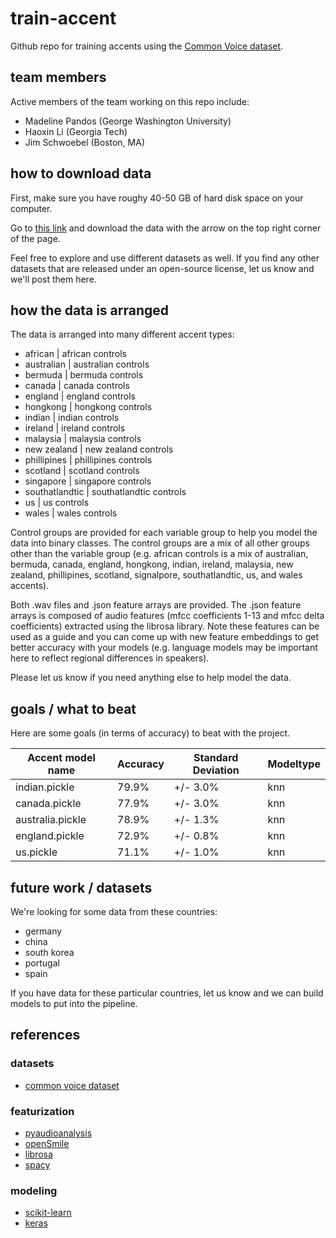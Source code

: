 # train-accent

Github repo for training accents using the [Common Voice dataset](https://www.kaggle.com/mozillaorg/common-voice). 

## team members

Active members of the team working on this repo include:

* Madeline Pandos (George Washington University)
* Haoxin Li (Georgia Tech) 
* Jim Schwoebel (Boston, MA) 

## how to download data

First, make sure you have roughy 40-50 GB of hard disk space on your computer. 

Go to [this link](https://drive.google.com/open?id=1lqBaDcalVuUtvBNvYiPjP5ZyvNydERX0) and download the data with the arrow on the top right corner of the page. 

Feel free to explore and use different datasets as well. If you find any other datasets that are released under an open-source license, let us know and we'll post them here. 

## how the data is arranged

The data is arranged into many different accent types:

* african | african controls 
* australian | australian controls 
* bermuda | bermuda controls
* canada | canada controls 
* england | england controls
* hongkong | hongkong controls
* indian | indian controls
* ireland | ireland controls
* malaysia | malaysia controls
* new zealand | new zealand controls
* phillipines | phillipines controls
* scotland | scotland controls
* singapore | singapore controls
* southatlandtic | southatlandtic controls
* us | us controls
* wales | wales controls

Control groups are provided for each variable group to help you model the data into binary classes. The control groups are a mix of all other groups other than the variable group (e.g. african controls is a mix of australian, bermuda, canada, england, hongkong, indian, ireland, malaysia, new zealand, phillipines, scotland, signalpore, southatlandtic, us, and wales accents).

Both .wav files and .json feature arrays are provided. The .json feature arrays is composed of audio features (mfcc coefficients 1-13 and mfcc delta coefficients) extracted using the librosa library. Note these features can be used as a guide and you can come up with new feature embeddings to get better accuracy with your models (e.g. language models may be important here to reflect regional differences in speakers). 

Please let us know if you need anything else to help model the data. 

## goals / what to beat 

Here are some goals (in terms of accuracy) to beat with the project. 

| Accent model name | Accuracy | Standard Deviation | Modeltype | 
| ------------- | ------------- | ------------- | ------------- |
| indian.pickle | 79.9% | +/- 3.0% | knn | 
| canada.pickle | 77.9% | +/- 3.0% | knn| 
| australia.pickle | 78.9% | +/- 1.3% | knn |
| england.pickle | 72.9% | +/- 0.8% | knn | 
| us.pickle | 71.1% | +/- 1.0% | knn |

## future work / datasets

We're looking for some data from these countries:

* germany	
* china
* south korea
* portugal	
* spain	

If you have data for these particular countries, let us know and we can build models to put into the pipeline.

## references 
### datasets 
* [common voice dataset](https://www.kaggle.com/mozillaorg/common-voice)
### featurization 
* [pyaudioanalysis](https://github.com/tyiannak/pyAudioAnalysis)
* [openSmile](https://audeering.com/technology/opensmile/)
* [librosa](https://librosa.github.io/librosa/core.html#core)
* [spacy](https://spacy.io/)
### modeling
* [scikit-learn](http://scikit-learn.org/stable/auto_examples/classification/plot_digits_classification.html#sphx-glr-auto-examples-classification-plot-digits-classification-py)
* [keras](https://keras.io/)
